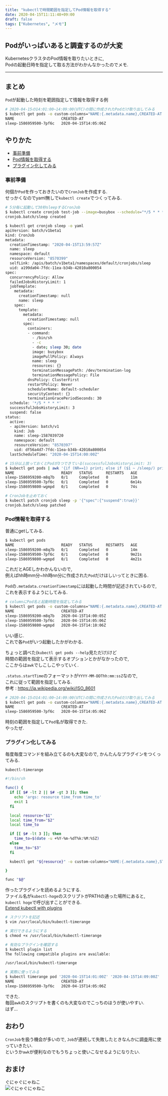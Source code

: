 ```yaml
---
title: "kubectlで時間範囲を指定してPod情報を取得する"
date: 2020-04-15T11:11:48+09:00
draft: false
tags: ["Kubernetes", "メモ"]
---
```


## Podがいっぱいあると調査するのが大変

KubernetesクラスタのPod情報を取りたいときに,  
Podの起動日時を指定して取る方法がわかんなかったのでメモ.  

<!--more-->
---

## まとめ

`Pod`が起動した時刻を範囲指定して情報を取得する例  

```bash
# 2020-04-15の14:01:00~14:09:00(UTC)の間に作成されたPodだけ取り出してみる
$ kubectl get pods -o custom-columns="NAME:{.metadata.name},CREATED-AT:{.metadata.creationTimestamp}" | awk '{if (NR==1) print; else if ("2020-04-15T14:01:00Z" < $2 && $2 < "2020-04-15T14:09:00Z") print}'
NAME                     CREATED-AT
sleep-1586959500-7pf6c   2020-04-15T14:05:06Z
```

## やりかた
- [事前準備](#事前準備)
- [Pod情報を取得する](#pod情報を取得する)
- [プラグイン化してみる](#プラグイン化してみる)

### 事前準備

何個か`Pod`を作っておきたいので`CronJob`を作成する.  
せっかくなのでyaml無しで`kubectl create`でつくってみる.  

```bash
# 5分毎に起動して30秒sleepするCronJob
$ kubectl create cronjob test-job --image=busybox --schedule="*/5 * * * *" --restart=Never -- /bin/sh -c 'date; sleep 30; date'
cronjob.batch/sleep created

$ kubectl get cronjob sleep -o yaml
apiVersion: batch/v1beta1
kind: CronJob
metadata:
  creationTimestamp: "2020-04-15T13:59:57Z"
  name: sleep
  namespace: default
  resourceVersion: "8570399"
  selfLink: /apis/batch/v1beta1/namespaces/default/cronjobs/sleep
  uid: a199da04-7fdc-11ea-b34b-42010a800054
spec:
  concurrencyPolicy: Allow
  failedJobsHistoryLimit: 1
  jobTemplate:
    metadata:
      creationTimestamp: null
      name: sleep
    spec:
      template:
        metadata:
          creationTimestamp: null
        spec:
          containers:
          - command:
            - /bin/sh
            - -c
            - date; sleep 30; date
            image: busybox
            imagePullPolicy: Always
            name: sleep
            resources: {}
            terminationMessagePath: /dev/termination-log
            terminationMessagePolicy: File
          dnsPolicy: ClusterFirst
          restartPolicy: Never
          schedulerName: default-scheduler
          securityContext: {}
          terminationGracePeriodSeconds: 30
  schedule: '*/5 * * * *'
  successfulJobsHistoryLimit: 3
  suspend: false
status:
  active:
  - apiVersion: batch/v1
    kind: Job
    name: sleep-1587039720
    namespace: default
    resourceVersion: "8570397"
    uid: df56a4d7-7fdc-11ea-b34b-42010a800054
  lastScheduleTime: "2020-04-15T14:00:00Z"

# 15分以上放っておくとPodが3つできている(successfulJobsHistoryLimit: 3)
$ kubectl get pods | awk '{if (NR==1) print; else if ($1 ~ /sleep/) print}'
NAME                     READY   STATUS      RESTARTS   AGE
sleep-1586959200-m8q7b   0/1     Completed   0          11m
sleep-1586959500-7pf6c   0/1     Completed   0          6m14s
sleep-1586959800-wgmpd   0/1     Completed   0          74s

# CronJobを止めておく
$ kubectl patch cronjob sleep -p '{"spec":{"suspend":true}}'
cronjob.batch/sleep patched
```

### Pod情報を取得する

普通にgetしてみる.  

```bash
$ kubectl get pods
NAME                     READY   STATUS      RESTARTS   AGE
sleep-1586959200-m8q7b   0/1     Completed   0          14m
sleep-1586959500-7pf6c   0/1     Completed   0          9m21s
sleep-1586959800-wgmpd   0/1     Completed   0          4m21s
```

これだとAGEしかわかんないので,  
例えばhh時mm分~hh時nn分に作成された`Pod`だけほしいってときに困る.  

`Pod`の`.metadata.creationTimestamp`には起動した時間が記述されているので,  
これを表示するようにしてみる.  

```bash
# columnにPod名と起動時間を指定してみる
$ kubectl get pods -o custom-columns="NAME:{.metadata.name},CREATED-AT:{.metadata.creationTimestamp}"
NAME                     CREATED-AT
sleep-1586959200-m8q7b   2020-04-15T14:00:05Z
sleep-1586959500-7pf6c   2020-04-15T14:05:06Z
sleep-1586959800-wgmpd   2020-04-15T14:10:06Z
```

いい感じ.  
これで各`Pod`がいつ起動したかがわかる.  

ちょっと調べた(`kubectl get pods --help`見ただけ)けど  
時間の範囲を指定して表示するオプションとかがなかったので,  
ここからは`awk`でしこしこやっていく.  

`.status.startTime`のフォーマットが`YYYY-MM-DDThh:mm:ssZ`なので,  
これに従って範囲を指定してみる.  
参考 : https://ja.wikipedia.org/wiki/ISO_8601  

```bash
# 2020-04-15の14:01:00~14:09:00(UTC)の間に作成されたPodだけ取り出してみる
$ kubectl get pods -o custom-columns="NAME:{.metadata.name},CREATED-AT:{.metadata.creationTimestamp}" | awk '{if (NR==1) print; else if ("2020-04-15T14:01:00Z" < $2 && $2 < "2020-04-15T14:09:00Z") print}'
NAME                     CREATED-AT
sleep-1586959500-7pf6c   2020-04-15T14:05:06Z
```

時刻の範囲を指定して`Pod`名が取得できた.  
やったぜ.  

### プラグイン化してみる
毎度毎度コマンドを組み立てるのも大変なので, かんたんなプラグインをつくってみる.  

`kubectl-timerange`  
```bash
#!/bin/sh

func() {
  if [[ $# -lt 2 || $# -gt 3 ]]; then
    echo 'args: resource time_from time_to'
    exit 1
  fi

  local resource="$1"
  local time_from="$2"
  local time_to

  if [[ $# -lt 3 ]]; then
    time_to=$(date -u +%Y-%m-%dT%k:%M:%SZ)
  else
    time_to="$3"
  fi

  kubectl get "${resource}" -o custom-columns="NAME:{.metadata.name},START_TIME:{.metadata.creationTimestamp}" | awk '{if (NR==1) print; else if ('\"${time_from}\"' < $2 && $2 < '\"${time_to}\"') print}'

}

func "$@"
```

作ったプラグインを読めるようにする.  
ファイル名が`kubectl-hoge`のスクリプトがPATHの通った場所にあると,  
`kubectl hoge`で呼び出すことができる.  
[Extend kubectl with plugins](https://kubernetes.io/docs/tasks/extend-kubectl/kubectl-plugins/)  

```bash
# スクリプトを記述
$ vim /usr/local/bin/kubectl-timerange

# 実行できるようにする
$ chmod +x /usr/local/bin/kubectl-timerange

# 有効なプラグインを確認する
$ kubectl plugin list
The following compatible plugins are available:

/usr/local/bin/kubectl-timerange

# 実際に使ってみる
$ kubectl timerange pod '2020-04-15T14:01:00Z' '2020-04-15T14:09:00Z'
NAME                     CREATED-AT
sleep-1586959500-7pf6c   2020-04-15T14:05:06Z
```

できた.  
毎回`awk`のスクリプトを書くのも大変なのでこっちのほうが使いやすい.  
はず...  

## おわり
`CronJob`を扱う機会が多いので, `Job`が連続して失敗したときなんかに調査用に使っていきたい.  
というか`awk`が便利なのでもうちょっと使いこなせるようになりたい.  

## おまけ
ぐにゃぐにゃねこ  
![ぐにゃぐにゃねこ](/images/2020-04-16-sotochan.jpg)  
